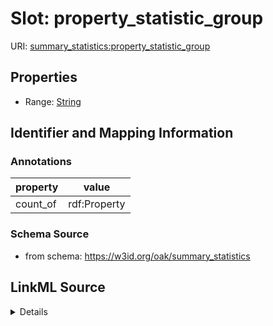 # Slot: property_statistic_group

URI: [summary_statistics:property_statistic_group](https://w3id.org/oaklib/summary_statistics.property_statistic_group)



<!-- no inheritance hierarchy -->






## Properties

* Range: [String](String.md)







## Identifier and Mapping Information





### Annotations

| property | value |
| --- | --- |
| count_of | rdf:Property |



### Schema Source


* from schema: https://w3id.org/oak/summary_statistics




## LinkML Source

<details>
```yaml
name: property_statistic_group
annotations:
  count_of:
    tag: count_of
    value: rdf:Property
from_schema: https://w3id.org/oak/summary_statistics
rank: 1000
alias: property_statistic_group
is_grouping_slot: true
range: string

```
</details>